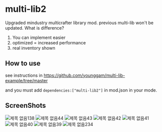 # multi-lib2
Upgraded mindustry multicrafter library mod.
previous multi-lib won't be updated.
What is difference?
1. You can implement easier
2. optimized = increased performance
3. real inventory shown

How to use
----------
see instructions in
https://github.com/younggam/multi-lib-example/tree/master

and you must add ```dependencies:["multi-lib2"]``` in mod.json in your mode.

ScreenShots
-----------
![제목 없음138](https://user-images.githubusercontent.com/61054554/90955125-bed40180-e4b5-11ea-963f-30946288f398.png)
![제목 없음44](https://user-images.githubusercontent.com/61054554/78659489-9a142e80-7906-11ea-9e55-ab363c3fd970.png)
![제목 없음43](https://user-images.githubusercontent.com/61054554/78659495-9bddf200-7906-11ea-88a2-e68afd092dc9.png)
![제목 없음42](https://user-images.githubusercontent.com/61054554/78659501-9d0f1f00-7906-11ea-9ecc-abab9aaec827.png)
![제목 없음41](https://user-images.githubusercontent.com/61054554/78659511-9ed8e280-7906-11ea-901e-ab6195aa2355.png)
![제목 없음40](https://user-images.githubusercontent.com/61054554/78659515-a13b3c80-7906-11ea-844c-7ef07ac00f82.png)
![제목 없음39](https://user-images.githubusercontent.com/61054554/78659519-a3050000-7906-11ea-837f-d07777082424.png)
![제목 없음234](https://user-images.githubusercontent.com/61054554/98812885-aa752480-2466-11eb-8fa1-7c54271f3823.png)
